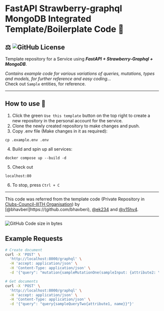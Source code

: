 # FastAPI Strawberry-graphql MongoDB Integrated Template/Boilerplate Code 🚀

## ⚖️ ![GitHub License](https://img.shields.io/github/license/bhavberi/FastAPI-Graphql-Strawberry-Mongodb-Template?label=License&style=plastic&logo=Github)

Template repository for a Service using **_FastAPI + Strawberry-Graphql + MongoDB_**.

_Contains example code for various variations of queries, mutations, types and models, for further reference and easy coding..._  
Check out `Sample` entities, for reference.

---

## How to use 📝

1. Click the green `Use this template` button on the top right to create a new repository in the personal account for the service.
2. Clone the newly created repository to make changes and push.
3. Copy .env file (Make changes in it as required):

```
cp .example.env .env
```

4. Build and spin up all services:

```
docker compose up --build -d
```

5. Check out

```
localhost:80
```

6. To stop, press `Ctrl + C`

---

This code was referred from the template code (Private Repository in [Clubs-Council-IIITH Organisation](https://github.com/Clubs-Council-IIITH)) by
[@bhavberi]https://(github.com/bhavberi),
[@ek234](https://github.com/ek234) and
[@v15hv4](https://github.com/v15hv4).

---

![GitHub Code size in bytes](https://img.shields.io/github/languages/code-size/bhavberi/FastAPI-Graphql-Strawberry-Mongodb-Template?color=yellow&label=Code%20Size&style=plastic)

<!-- ![GitHub Repo size](https://img.shields.io/github/repo-size/bhavberi/FastAPI-Graphql-Strawberry-Mongodb-Template?color=orange&label=Repository%20Size) -->

## Example Requests

```bash
# Create document
curl -X 'POST' \
  'http://localhost:8000/graphql' \
  -H 'accept: application/json' \
  -H 'Content-Type: application/json' \
  -d '{"query": "mutation{sampleMutationOne(sampleInput: {attribute2: \"hi\", email: \"me@gmail.com\", name: \"test\"}) {name}}"}'

# Get documents
curl -X 'POST' \
  'http://localhost:8000/graphql' \
  -H 'accept: application/json' \
  -H 'Content-Type: application/json' \
  -d '{"query": "query{sampleQueryTwo{attribute1, name}}"}'
```
